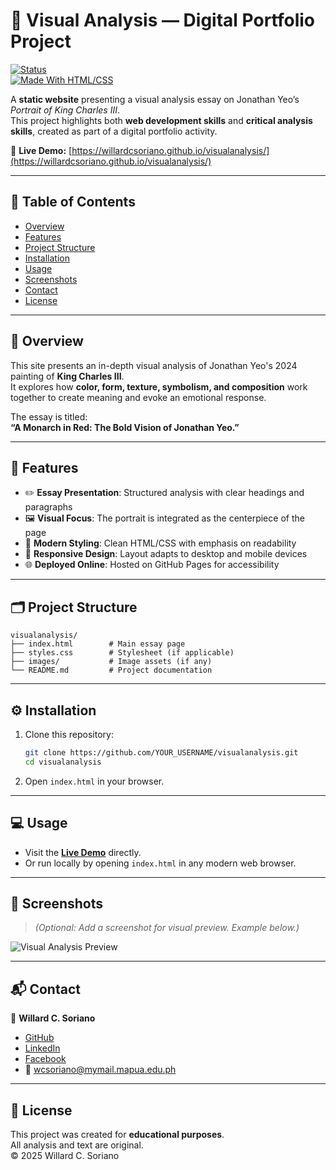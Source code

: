 # 🎨 Visual Analysis — Digital Portfolio Project

[![Status](https://img.shields.io/badge/status-active-success.svg)]()  
[![Made With HTML/CSS](https://img.shields.io/badge/Made%20with-HTML%20%26%20CSS-blue.svg)]()  

A **static website** presenting a visual analysis essay on Jonathan Yeo’s *Portrait of King Charles III*.  
This project highlights both **web development skills** and **critical analysis skills**, created as part of a digital portfolio activity.  

🔗 **Live Demo:** [https://willardcsoriano.github.io/visualanalysis/](https://willardcsoriano.github.io/visualanalysis/)

---

## 📖 Table of Contents

- [Overview](#-overview)  
- [Features](#-features)  
- [Project Structure](#-project-structure)  
- [Installation](#-installation)  
- [Usage](#-usage)  
- [Screenshots](#-screenshots)  
- [Contact](#-contact)  
- [License](#-license)  

---

## 📝 Overview

This site presents an in-depth visual analysis of Jonathan Yeo's 2024 painting of **King Charles III**.  
It explores how **color, form, texture, symbolism, and composition** work together to create meaning and evoke an emotional response.  

The essay is titled:  
**“A Monarch in Red: The Bold Vision of Jonathan Yeo.”**

---

## 🚀 Features

- ✏️ **Essay Presentation**: Structured analysis with clear headings and paragraphs  
- 🖼 **Visual Focus**: The portrait is integrated as the centerpiece of the page  
- 🎨 **Modern Styling**: Clean HTML/CSS with emphasis on readability  
- 📱 **Responsive Design**: Layout adapts to desktop and mobile devices  
- 🌐 **Deployed Online**: Hosted on GitHub Pages for accessibility  

---

## 🗂 Project Structure

```plaintext
visualanalysis/
├── index.html        # Main essay page
├── styles.css        # Stylesheet (if applicable)
├── images/           # Image assets (if any)
└── README.md         # Project documentation
```

---

## ⚙️ Installation

1. Clone this repository:
   ```bash
   git clone https://github.com/YOUR_USERNAME/visualanalysis.git
   cd visualanalysis
   ```

2. Open `index.html` in your browser.

---

## 💻 Usage

- Visit the **[Live Demo](https://willardcsoriano.github.io/visualanalysis/)** directly.  
- Or run locally by opening `index.html` in any modern web browser.  

---

## 📸 Screenshots

> *(Optional: Add a screenshot for visual preview. Example below.)*  

![Visual Analysis Preview](images/preview.png)

---

## 📬 Contact

👤 **Willard C. Soriano**  

- [GitHub](https://github.com/willardcsoriano)  
- [LinkedIn](https://www.linkedin.com/in/willardcsoriano)  
- [Facebook](https://web.facebook.com/willardcsoriano/)  
- 📧 [wcsoriano@mymail.mapua.edu.ph](mailto:wcsoriano@mymail.mapua.edu.ph)  

---

## 📜 License

This project was created for **educational purposes**.  
All analysis and text are original.  
&copy; 2025 Willard C. Soriano  
